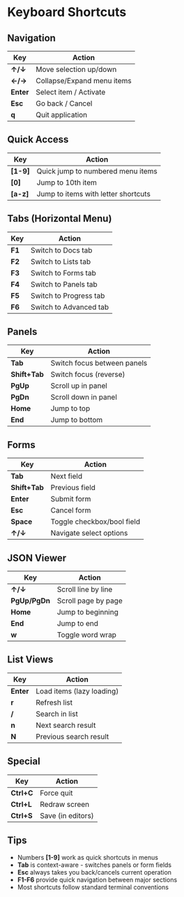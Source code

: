 # Keyboard Shortcuts

## Navigation

| Key | Action |
|-----|--------|
| **↑/↓** | Move selection up/down |
| **←/→** | Collapse/Expand menu items |
| **Enter** | Select item / Activate |
| **Esc** | Go back / Cancel |
| **q** | Quit application |

## Quick Access

| Key | Action |
|-----|--------|
| **[1-9]** | Quick jump to numbered menu items |
| **[0]** | Jump to 10th item |
| **[a-z]** | Jump to items with letter shortcuts |

## Tabs (Horizontal Menu)

| Key | Action |
|-----|--------|
| **F1** | Switch to Docs tab |
| **F2** | Switch to Lists tab |
| **F3** | Switch to Forms tab |
| **F4** | Switch to Panels tab |
| **F5** | Switch to Progress tab |
| **F6** | Switch to Advanced tab |

## Panels

| Key | Action |
|-----|--------|
| **Tab** | Switch focus between panels |
| **Shift+Tab** | Switch focus (reverse) |
| **PgUp** | Scroll up in panel |
| **PgDn** | Scroll down in panel |
| **Home** | Jump to top |
| **End** | Jump to bottom |

## Forms

| Key | Action |
|-----|--------|
| **Tab** | Next field |
| **Shift+Tab** | Previous field |
| **Enter** | Submit form |
| **Esc** | Cancel form |
| **Space** | Toggle checkbox/bool field |
| **↑/↓** | Navigate select options |

## JSON Viewer

| Key | Action |
|-----|--------|
| **↑/↓** | Scroll line by line |
| **PgUp/PgDn** | Scroll page by page |
| **Home** | Jump to beginning |
| **End** | Jump to end |
| **w** | Toggle word wrap |

## List Views

| Key | Action |
|-----|--------|
| **Enter** | Load items (lazy loading) |
| **r** | Refresh list |
| **/** | Search in list |
| **n** | Next search result |
| **N** | Previous search result |

## Special

| Key | Action |
|-----|--------|
| **Ctrl+C** | Force quit |
| **Ctrl+L** | Redraw screen |
| **Ctrl+S** | Save (in editors) |

## Tips

- Numbers **[1-9]** work as quick shortcuts in menus
- **Tab** is context-aware - switches panels or form fields
- **Esc** always takes you back/cancels current operation
- **F1-F6** provide quick navigation between major sections
- Most shortcuts follow standard terminal conventions